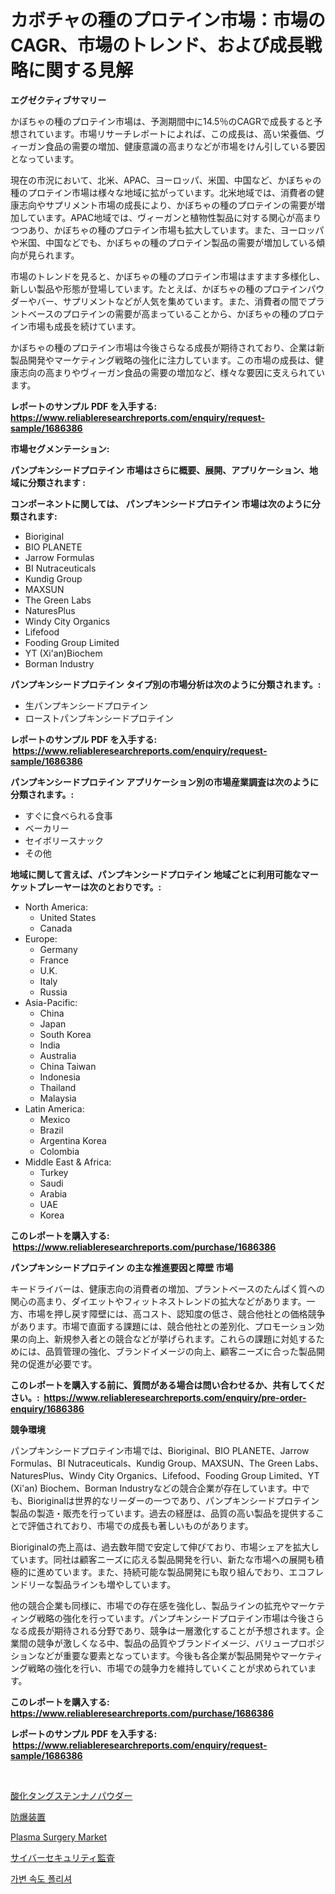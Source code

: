 <p><h1>カボチャの種のプロテイン市場：市場のCAGR、市場のトレンド、および成長戦略に関する見解</h1></p><p><strong>エグゼクティブサマリー</strong></p>
<p><p>かぼちゃの種のプロテイン市場は、予測期間中に14.5％のCAGRで成長すると予想されています。市場リサーチレポートによれば、この成長は、高い栄養価、ヴィーガン食品の需要の増加、健康意識の高まりなどが市場をけん引している要因となっています。</p><p>現在の市況において、北米、APAC、ヨーロッパ、米国、中国など、かぼちゃの種のプロテイン市場は様々な地域に拡がっています。北米地域では、消費者の健康志向やサプリメント市場の成長により、かぼちゃの種のプロテインの需要が増加しています。APAC地域では、ヴィーガンと植物性製品に対する関心が高まりつつあり、かぼちゃの種のプロテイン市場も拡大しています。また、ヨーロッパや米国、中国などでも、かぼちゃの種のプロテイン製品の需要が増加している傾向が見られます。</p><p>市場のトレンドを見ると、かぼちゃの種のプロテイン市場はますます多様化し、新しい製品や形態が登場しています。たとえば、かぼちゃの種のプロテインパウダーやバー、サプリメントなどが人気を集めています。また、消費者の間でプラントベースのプロテインの需要が高まっていることから、かぼちゃの種のプロテイン市場も成長を続けています。</p><p>かぼちゃの種のプロテイン市場は今後さらなる成長が期待されており、企業は新製品開発やマーケティング戦略の強化に注力しています。この市場の成長は、健康志向の高まりやヴィーガン食品の需要の増加など、様々な要因に支えられています。</p></p>
<p><strong>レポートのサンプル PDF を入手する: <a href="https://www.reliableresearchreports.com/enquiry/request-sample/1686386">https://www.reliableresearchreports.com/enquiry/request-sample/1686386</a></strong></p>
<p><strong>市場セグメンテーション:</strong></p>
<p><strong> パンプキンシードプロテイン 市場はさらに概要、展開、アプリケーション、地域に分類されます :</strong></p>
<p><strong>コンポーネントに関しては、 パンプキンシードプロテイン 市場は次のように分類されます: &nbsp;</strong></p>
<p><ul><li>Bioriginal</li><li>BIO PLANETE</li><li>Jarrow Formulas</li><li>BI Nutraceuticals</li><li>Kundig Group</li><li>MAXSUN</li><li>The Green Labs</li><li>NaturesPlus</li><li>Windy City Organics</li><li>Lifefood</li><li>Fooding Group Limited</li><li>YT (Xi'an)Biochem</li><li>Borman Industry</li></ul></p>
<p><strong> パンプキンシードプロテイン タイプ別の市場分析は次のように分類されます。:</strong></p>
<p><ul><li>生パンプキンシードプロテイン</li><li>ローストパンプキンシードプロテイン</li></ul></p>
<p><strong>レポートのサンプル PDF を入手する: &nbsp;<a href="https://www.reliableresearchreports.com/enquiry/request-sample/1686386">https://www.reliableresearchreports.com/enquiry/request-sample/1686386</a></strong></p>
<p><strong> パンプキンシードプロテイン アプリケーション別の市場産業調査は次のように分類されます。:</strong></p>
<p><ul><li>すぐに食べられる食事</li><li>ベーカリー</li><li>セイボリースナック</li><li>その他</li></ul></p>
<p><strong>地域に関して言えば、パンプキンシードプロテイン 地域ごとに利用可能なマーケットプレーヤーは次のとおりです。:</strong></p>
<p><ul>
    <li>
        North America:
        <ul>
            <li>United States</li>
            <li>Canada</li>
        </ul>
    </li>
    <li>
        Europe:
        <ul>
            <li>Germany</li>
            <li>France</li>
            <li>U.K.</li>
            <li>Italy</li>
            <li>Russia</li>
        </ul>
    </li>
    <li>
        Asia-Pacific:
        <ul>
            <li>China</li>
            <li>Japan</li>
            <li>South Korea</li>
            <li>India</li>
            <li>Australia</li>
            <li>China Taiwan</li>
            <li>Indonesia</li>
            <li>Thailand</li>
            <li>Malaysia</li>
        </ul>
    </li>
    <li>
        Latin America:
        <ul>
            <li>Mexico</li>
            <li>Brazil</li>
            <li>Argentina Korea</li>
            <li>Colombia</li>
        </ul>
    </li>
    <li>
        Middle East & Africa:
        <ul>
            <li>Turkey</li>
            <li>Saudi</li>
            <li>Arabia</li>
            <li>UAE</li>
            <li>Korea</li>
        </ul>
    </li>
    </ul></p>
<p><strong>このレポートを購入する: &nbsp;<a href="https://www.reliableresearchreports.com/purchase/1686386">https://www.reliableresearchreports.com/purchase/1686386</a></strong></p>
<p><strong>パンプキンシードプロテイン の主な推進要因と障壁 市場</strong></p>
<p><p>キードライバーは、健康志向の消費者の増加、プラントベースのたんぱく質への関心の高まり、ダイエットやフィットネストレンドの拡大などがあります。一方、市場を押し戻す障壁には、高コスト、認知度の低さ、競合他社との価格競争があります。市場で直面する課題には、競合他社との差別化、プロモーション効果の向上、新規参入者との競合などが挙げられます。これらの課題に対処するためには、品質管理の強化、ブランドイメージの向上、顧客ニーズに合った製品開発の促進が必要です。</p></p>
<p><strong>このレポートを購入する前に、質問がある場合は問い合わせるか、共有してください。:&nbsp; <a href="https://www.reliableresearchreports.com/enquiry/pre-order-enquiry/1686386">https://www.reliableresearchreports.com/enquiry/pre-order-enquiry/1686386</a></strong></p>
<p><strong>競争環境</strong></p>
<p><p>パンプキンシードプロテイン市場では、Bioriginal、BIO PLANETE、Jarrow Formulas、BI Nutraceuticals、Kundig Group、MAXSUN、The Green Labs、NaturesPlus、Windy City Organics、Lifefood、Fooding Group Limited、YT (Xi'an) Biochem、Borman Industryなどの競合企業が存在しています。中でも、Bioriginalは世界的なリーダーの一つであり、パンプキンシードプロテイン製品の製造・販売を行っています。過去の経歴は、品質の高い製品を提供することで評価されており、市場での成長も著しいものがあります。</p><p>Bioriginalの売上高は、過去数年間で安定して伸びており、市場シェアを拡大しています。同社は顧客ニーズに応える製品開発を行い、新たな市場への展開も積極的に進めています。また、持続可能な製品開発にも取り組んでおり、エコフレンドリーな製品ラインも増やしています。</p><p>他の競合企業も同様に、市場での存在感を強化し、製品ラインの拡充やマーケティング戦略の強化を行っています。パンプキンシードプロテイン市場は今後さらなる成長が期待される分野であり、競争は一層激化することが予想されます。企業間の競争が激しくなる中、製品の品質やブランドイメージ、バリュープロポジションなどが重要な要素となっています。今後も各企業が製品開発やマーケティング戦略の強化を行い、市場での競争力を維持していくことが求められています。</p></p>
<p><strong>このレポートを購入する: &nbsp; <a href="https://www.reliableresearchreports.com/purchase/1686386">https://www.reliableresearchreports.com/purchase/1686386</a></strong></p>
<p><strong>レポートのサンプル PDF を入手する: &nbsp;<a href="https://www.reliableresearchreports.com/enquiry/request-sample/1686386">https://www.reliableresearchreports.com/enquiry/request-sample/1686386</a></strong><strong></strong></p>
<p>&nbsp;</p>
<p><p><a href="https://github.com/oqxogxyvqe90775/Market-Research-Report-List-1/blob/main/84804602704.md">酸化タングステンナノパウダー</a></p><p><a href="https://medium.com/@estasprer20231/%E7%88%86%E7%99%BA%E9%98%B2%E6%AD%A2%E8%A3%85%E7%BD%AE%E5%B8%82%E5%A0%B4%E5%B1%95%E6%9C%9B-%E6%A5%AD%E7%95%8C%E6%A6%82%E8%A6%81%E3%81%A8%E4%BA%88%E6%B8%AC-2024%E5%B9%B4%E3%81%8B%E3%82%892031%E5%B9%B4%E3%81%BE%E3%81%A7-57818a106eab">防爆装置</a></p><p><a href="https://issuu.com/reportprime-2/docs/plasma-surgery-market-size-2030.pptx">Plasma Surgery Market</a></p><p><a href="https://medium.com/@royfoote921/%E3%82%B5%E3%82%A4%E3%83%90%E3%83%BC%E3%82%BB%E3%82%AD%E3%83%A5%E3%83%AA%E3%83%86%E3%82%A3%E7%9B%A3%E6%9F%BB%E5%B8%82%E5%A0%B4%E8%AA%BF%E6%9F%BB%E3%83%AC%E3%83%9D%E3%83%BC%E3%83%88-%E3%81%9D%E3%81%AE%E6%AD%B4%E5%8F%B2%E3%81%A8%E4%BA%88%E6%B8%AC2024%E5%B9%B4%E3%81%8B%E3%82%892031%E5%B9%B4-97771bf0ea6f">サイバーセキュリティ監査</a></p><p><a href="https://medium.com/@kelvinfeenrey98677/%EB%B3%80%EC%86%8D-%ED%8F%B4%EB%A6%AC%EC%85%94-%EC%8B%9C%EC%9E%A5-%EB%B6%84%EC%84%9D-%EC%84%B8%EA%B3%84-%EC%82%B0%EC%97%85-%EC%A0%84%EB%A7%9D-%EB%B0%8F-%EC%98%88%EC%B8%A1-2024%EB%85%84%EB%B6%80%ED%84%B0-2031%EB%85%84%EA%B9%8C%EC%A7%80-17d842407dde">가변 속도 폴리셔</a></p></p>